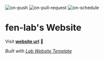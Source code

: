 
  ![on-push](../../actions/workflows/on-push.yaml/badge.svg)
  ![on-pull-request](../../actions/workflows/on-pull-request.yaml/badge.svg)
  ![on-schedule](../../actions/workflows/on-schedule.yaml/badge.svg)

  # fen-lab's Website

  Visit **[website url](#)** 🚀

  _Built with [Lab Website Template](https://greene-lab.gitbook.io/lab-website-template-docs)_
